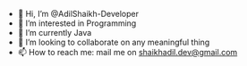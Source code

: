 - 👋 Hi, I’m @AdilShaikh-Developer
- 👀 I’m interested in Programming
- 🌱 I’m currently Java
- 💞️ I’m looking to collaborate on any meaningful thing
- 📫 How to reach me: mail me on shaikhadil.dev@gmail.com

<!---
AdilShaikh-Developer/AdilShaikh-Developer is a ✨ special ✨ repository because its `README.md` (this file) appears on your GitHub profile.
You can click the Preview link to take a look at your changes.
--->
